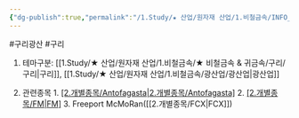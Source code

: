 ```yaml
---
{"dg-publish":true,"permalink":"/1.Study/★ 산업/원자재 산업/1.비철금속/INFO_정련,제련,광산 등/구리 광산/","created":"2024-11-20T21:02:28.620+09:00","updated":"2025-06-26T13:07:57.307+09:00"}
---
```


#구리광산 #구리

1. 테마구분: [[1.Study/★ 산업/원자재 산업/1.비철금속/★ 비철금속 & 귀금속/구리/구리\|구리]], [[1.Study/★ 산업/원자재 산업/1.비철금속/광산업/광산업\|광산업]]

2. 관련종목
		1. [[2.개별종목/Antofagasta\|2.개별종목/Antofagasta]](칠레)
		2. [[2.개별종목/FM\|FM]](FM)
		3. Freeport McMoRan([[2.개별종목/FCX\|FCX]])
